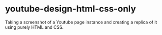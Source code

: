# youtube-design-html-css-only
Taking a screenshot of a Youtube page instance and creating a replica of it using purely HTML and CSS.
